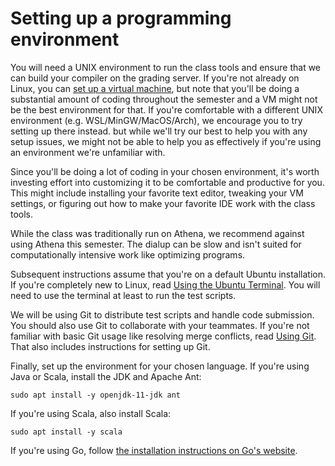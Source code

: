 # Setting up a programming environment

You will need a UNIX environment to run the class tools and ensure that we can build your compiler on the grading server. If you're not already on Linux, you can [set up a virtual machine](vm.md), but note that you'll be doing a substantial amount of coding throughout the semester and a VM might not be the best environment for that. If you're comfortable with a different UNIX environment (e.g. WSL/MinGW/MacOS/Arch), we encourage you to try setting up there instead. but while we'll try our best to help you with any setup issues, we might not be able to help you as effectively if you're using an environment we're unfamiliar with.

Since you'll be doing a lot of coding in your chosen environment, it's worth investing effort into customizing it to be comfortable and productive for you. This might include installing your favorite text editor, tweaking your VM settings, or figuring out how to make your favorite IDE work with the class tools.

While the class was traditionally run on Athena, we recommend against using Athena this semester. The dialup can be slow and isn't suited for computationally intensive work like optimizing programs.

Subsequent instructions assume that you're on a default Ubuntu installation. If you're completely new to Linux, read [Using the Ubuntu Terminal](cmd.md). You will need to use the terminal at least to run the test scripts.

We will be using Git to distribute test scripts and handle code submission. You should also use Git to collaborate with your teammates. If you're not familiar with basic Git usage like resolving merge conflicts, read [Using Git](git.md). That also includes instructions for setting up Git.

Finally, set up the environment for your chosen language. If you're using Java or Scala, install the JDK and Apache Ant:

```
sudo apt install -y openjdk-11-jdk ant
```

If you're using Scala, also install Scala:

```
sudo apt install -y scala
```

If you're using Go, follow [the installation instructions on Go's website](https://golang.org/doc/install).

<!--
If you're using Haskell, install Cabal:

```
sudo apt install -y cabal-install
cabal new-update
```
-->

